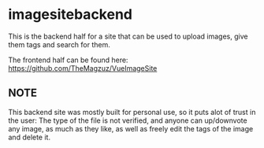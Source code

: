 # imagesitebackend
This is the backend half for a site that can be used to upload images, give them tags and search for them.

The frontend half can be found here: https://github.com/TheMagzuz/VueImageSite

## NOTE
This backend site was mostly built for personal use, so it puts alot of trust in the user: The type of the file is not verified, and anyone can up/downvote any image, as much as they like, as well as freely edit the tags of the image and delete it. 
